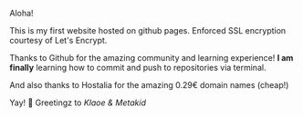 Aloha!

This is my first website hosted on github pages. Enforced SSL encryption courtesy of Let's Encrypt.

Thanks to Github for the amazing community and learning experience! **I am finally** learning how to commit and push to repositories via terminal.

And also thanks to Hostalia for the amazing 0.29€ domain names (cheap!)

Yay! 🥰 Greetingz to *Klaoe & Metakid*


